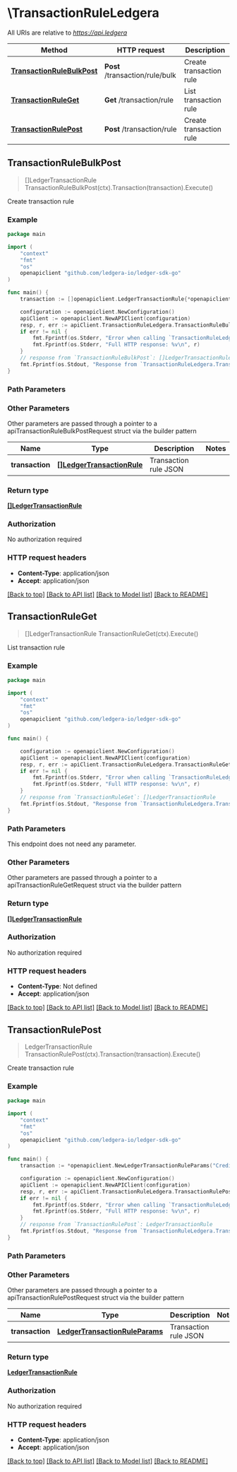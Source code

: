 # \TransactionRuleLedgera

All URIs are relative to *https://api.ledgera*

Method | HTTP request | Description
------------- | ------------- | -------------
[**TransactionRuleBulkPost**](TransactionRuleLedgera.md#TransactionRuleBulkPost) | **Post** /transaction/rule/bulk | Create transaction rule
[**TransactionRuleGet**](TransactionRuleLedgera.md#TransactionRuleGet) | **Get** /transaction/rule | List transaction rule
[**TransactionRulePost**](TransactionRuleLedgera.md#TransactionRulePost) | **Post** /transaction/rule | Create transaction rule



## TransactionRuleBulkPost

> []LedgerTransactionRule TransactionRuleBulkPost(ctx).Transaction(transaction).Execute()

Create transaction rule



### Example

```go
package main

import (
    "context"
    "fmt"
    "os"
    openapiclient "github.com/ledgera-io/ledger-sdk-go"
)

func main() {
    transaction := []openapiclient.LedgerTransactionRule{*openapiclient.NewLedgerTransactionRule()} // []LedgerTransactionRule | Transaction rule JSON

    configuration := openapiclient.NewConfiguration()
    apiClient := openapiclient.NewAPIClient(configuration)
    resp, r, err := apiClient.TransactionRuleLedgera.TransactionRuleBulkPost(context.Background()).Transaction(transaction).Execute()
    if err != nil {
        fmt.Fprintf(os.Stderr, "Error when calling `TransactionRuleLedgera.TransactionRuleBulkPost``: %v\n", err)
        fmt.Fprintf(os.Stderr, "Full HTTP response: %v\n", r)
    }
    // response from `TransactionRuleBulkPost`: []LedgerTransactionRule
    fmt.Fprintf(os.Stdout, "Response from `TransactionRuleLedgera.TransactionRuleBulkPost`: %v\n", resp)
}
```

### Path Parameters



### Other Parameters

Other parameters are passed through a pointer to a apiTransactionRuleBulkPostRequest struct via the builder pattern


Name | Type | Description  | Notes
------------- | ------------- | ------------- | -------------
 **transaction** | [**[]LedgerTransactionRule**](LedgerTransactionRule.md) | Transaction rule JSON | 

### Return type

[**[]LedgerTransactionRule**](LedgerTransactionRule.md)

### Authorization

No authorization required

### HTTP request headers

- **Content-Type**: application/json
- **Accept**: application/json

[[Back to top]](#) [[Back to API list]](../README.md#documentation-for-api-endpoints)
[[Back to Model list]](../README.md#documentation-for-models)
[[Back to README]](../README.md)


## TransactionRuleGet

> []LedgerTransactionRule TransactionRuleGet(ctx).Execute()

List transaction rule



### Example

```go
package main

import (
    "context"
    "fmt"
    "os"
    openapiclient "github.com/ledgera-io/ledger-sdk-go"
)

func main() {

    configuration := openapiclient.NewConfiguration()
    apiClient := openapiclient.NewAPIClient(configuration)
    resp, r, err := apiClient.TransactionRuleLedgera.TransactionRuleGet(context.Background()).Execute()
    if err != nil {
        fmt.Fprintf(os.Stderr, "Error when calling `TransactionRuleLedgera.TransactionRuleGet``: %v\n", err)
        fmt.Fprintf(os.Stderr, "Full HTTP response: %v\n", r)
    }
    // response from `TransactionRuleGet`: []LedgerTransactionRule
    fmt.Fprintf(os.Stdout, "Response from `TransactionRuleLedgera.TransactionRuleGet`: %v\n", resp)
}
```

### Path Parameters

This endpoint does not need any parameter.

### Other Parameters

Other parameters are passed through a pointer to a apiTransactionRuleGetRequest struct via the builder pattern


### Return type

[**[]LedgerTransactionRule**](LedgerTransactionRule.md)

### Authorization

No authorization required

### HTTP request headers

- **Content-Type**: Not defined
- **Accept**: application/json

[[Back to top]](#) [[Back to API list]](../README.md#documentation-for-api-endpoints)
[[Back to Model list]](../README.md#documentation-for-models)
[[Back to README]](../README.md)


## TransactionRulePost

> LedgerTransactionRule TransactionRulePost(ctx).Transaction(transaction).Execute()

Create transaction rule



### Example

```go
package main

import (
    "context"
    "fmt"
    "os"
    openapiclient "github.com/ledgera-io/ledger-sdk-go"
)

func main() {
    transaction := *openapiclient.NewLedgerTransactionRuleParams("CreditAccountBalanceType_example", "CreditAccountSubType_example", "CreditAccountType_example", "DebitAccountBalanceType_example", "DebitAccountSubType_example", "DebitAccountType_example", int32(123), "EntryType_example", openapiclient.ledger.MessageType("single"), openapiclient.ledger.ProcessType("execution"), "TransactionType_example") // LedgerTransactionRuleParams | Transaction rule JSON

    configuration := openapiclient.NewConfiguration()
    apiClient := openapiclient.NewAPIClient(configuration)
    resp, r, err := apiClient.TransactionRuleLedgera.TransactionRulePost(context.Background()).Transaction(transaction).Execute()
    if err != nil {
        fmt.Fprintf(os.Stderr, "Error when calling `TransactionRuleLedgera.TransactionRulePost``: %v\n", err)
        fmt.Fprintf(os.Stderr, "Full HTTP response: %v\n", r)
    }
    // response from `TransactionRulePost`: LedgerTransactionRule
    fmt.Fprintf(os.Stdout, "Response from `TransactionRuleLedgera.TransactionRulePost`: %v\n", resp)
}
```

### Path Parameters



### Other Parameters

Other parameters are passed through a pointer to a apiTransactionRulePostRequest struct via the builder pattern


Name | Type | Description  | Notes
------------- | ------------- | ------------- | -------------
 **transaction** | [**LedgerTransactionRuleParams**](LedgerTransactionRuleParams.md) | Transaction rule JSON | 

### Return type

[**LedgerTransactionRule**](LedgerTransactionRule.md)

### Authorization

No authorization required

### HTTP request headers

- **Content-Type**: application/json
- **Accept**: application/json

[[Back to top]](#) [[Back to API list]](../README.md#documentation-for-api-endpoints)
[[Back to Model list]](../README.md#documentation-for-models)
[[Back to README]](../README.md)

